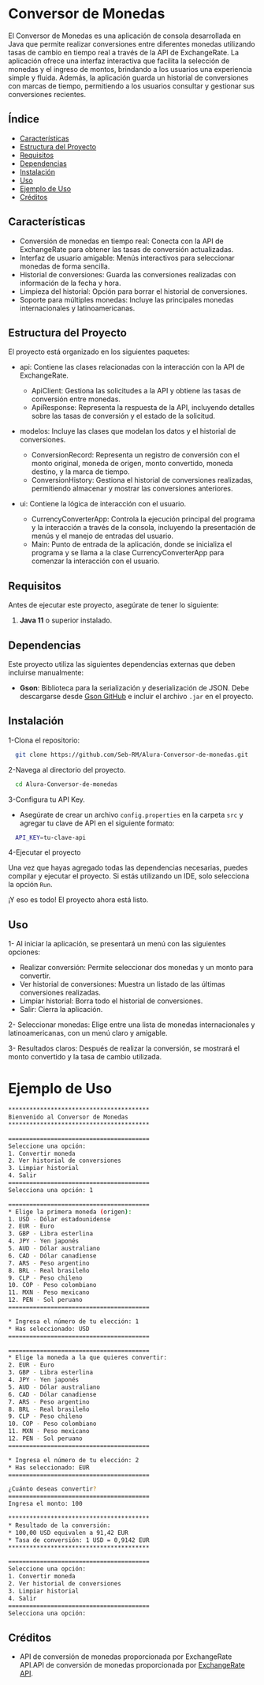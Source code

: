 
# Conversor de Monedas
El Conversor de Monedas es una aplicación de consola desarrollada en Java que permite realizar conversiones entre diferentes monedas utilizando tasas de cambio en tiempo real a través de la API de ExchangeRate. La aplicación ofrece una interfaz interactiva que facilita la selección de monedas y el ingreso de montos, brindando a los usuarios una experiencia simple y fluida. Además, la aplicación guarda un historial de conversiones con marcas de tiempo, permitiendo a los usuarios consultar y gestionar sus conversiones recientes.
## Índice

- [Características](#características)
- [Estructura del Proyecto](#estructura-del-proyecto)
- [Requisitos](#Requisitos)
- [Dependencias](#dependencias)
- [Instalación](#instalación)
- [Uso](#uso)
- [Ejemplo de Uso](#ejemplo-de-uso)
- [Créditos](#créditos)

## Características
* Conversión de monedas en tiempo real: Conecta con la API de ExchangeRate para obtener las tasas de conversión actualizadas.
* Interfaz de usuario amigable: Menús interactivos para seleccionar monedas de forma sencilla.
* Historial de conversiones: Guarda las conversiones realizadas con información de la fecha y hora.
* Limpieza del historial: Opción para borrar el historial de conversiones.
* Soporte para múltiples monedas: Incluye las principales monedas internacionales y latinoamericanas.
## Estructura del Proyecto

El proyecto está organizado en los siguientes paquetes:

* api: Contiene las clases relacionadas con la interacción con la API de ExchangeRate.

    * ApiClient: Gestiona las solicitudes a la API y obtiene las tasas de conversión entre monedas.
    * ApiResponse: Representa la respuesta de la API, incluyendo detalles sobre las tasas de conversión y el estado de la solicitud.

* modelos: Incluye las clases que modelan los datos y el historial de conversiones.

    * ConversionRecord: Representa un registro de conversión con el monto original, moneda de origen, monto convertido, moneda destino, y la marca de tiempo.
    * ConversionHistory: Gestiona el historial de conversiones realizadas, permitiendo almacenar y mostrar las conversiones anteriores.

* ui: Contiene la lógica de interacción con el usuario.

    * CurrencyConverterApp: Controla la ejecución principal del programa y la interacción a través de la consola, incluyendo la presentación de menús y el manejo de entradas del usuario.
    * Main: Punto de entrada de la aplicación, donde se inicializa el programa y se llama a la clase CurrencyConverterApp para comenzar la interacción con el usuario.

## Requisitos

Antes de ejecutar este proyecto, asegúrate de tener lo siguiente:

1. **Java 11** o superior instalado.
## Dependencias

Este proyecto utiliza las siguientes dependencias externas que deben incluirse manualmente:

- **Gson**: Biblioteca para la serialización y deserialización de JSON. Debe descargarse desde [Gson GitHub](https://github.com/google/gson) e incluir el archivo `.jar` en el proyecto.



## Instalación

1-Clona el repositorio:

```bash
  git clone https://github.com/Seb-RM/Alura-Conversor-de-monedas.git

```
2-Navega al directorio del proyecto.

```bash
  cd Alura-Conversor-de-monedas

```
3-Configura tu API Key.

* Asegúrate de crear un archivo `config.properties` en la carpeta `src` y agregar tu clave de API en el siguiente formato:

```bash
  API_KEY=tu-clave-api

```
4-Ejecutar el proyecto

Una vez que hayas agregado todas las dependencias necesarias, puedes compilar y ejecutar el proyecto. Si estás utilizando un IDE, solo selecciona la opción `Run`.

¡Y eso es todo! El proyecto ahora está listo.


## Uso
1- Al iniciar la aplicación, se presentará un menú con las siguientes opciones:

* Realizar conversión: Permite seleccionar dos monedas y un monto para convertir.
* Ver historial de conversiones: Muestra un listado de las últimas conversiones realizadas.
* Limpiar historial: Borra todo el historial de conversiones.
* Salir: Cierra la aplicación.

2- Seleccionar monedas: Elige entre una lista de monedas internacionales y latinoamericanas, con un menú claro y amigable.

3- Resultados claros: Después de realizar la conversión, se mostrará el monto convertido y la tasa de cambio utilizada.

# Ejemplo de Uso

```bash
****************************************
Bienvenido al Conversor de Monedas
****************************************

========================================
Seleccione una opción:
1. Convertir moneda
2. Ver historial de conversiones
3. Limpiar historial
4. Salir
========================================
Selecciona una opción: 1

========================================
* Elige la primera moneda (origen):
1. USD - Dólar estadounidense
2. EUR - Euro
3. GBP - Libra esterlina
4. JPY - Yen japonés
5. AUD - Dólar australiano
6. CAD - Dólar canadiense
7. ARS - Peso argentino
8. BRL - Real brasileño
9. CLP - Peso chileno
10. COP - Peso colombiano
11. MXN - Peso mexicano
12. PEN - Sol peruano
========================================

* Ingresa el número de tu elección: 1
* Has seleccionado: USD
========================================

========================================
* Elige la moneda a la que quieres convertir:
2. EUR - Euro
3. GBP - Libra esterlina
4. JPY - Yen japonés
5. AUD - Dólar australiano
6. CAD - Dólar canadiense
7. ARS - Peso argentino
8. BRL - Real brasileño
9. CLP - Peso chileno
10. COP - Peso colombiano
11. MXN - Peso mexicano
12. PEN - Sol peruano
========================================

* Ingresa el número de tu elección: 2
* Has seleccionado: EUR
========================================

¿Cuánto deseas convertir? 
========================================
Ingresa el monto: 100

****************************************
* Resultado de la conversión:
* 100,00 USD equivalen a 91,42 EUR
* Tasa de conversión: 1 USD = 0,9142 EUR
****************************************

========================================
Seleccione una opción:
1. Convertir moneda
2. Ver historial de conversiones
3. Limpiar historial
4. Salir
========================================
Selecciona una opción: 

```
## Créditos

* API de conversión de monedas proporcionada por ExchangeRate API.API de conversión de monedas proporcionada por [ExchangeRate API](https://www.exchangerate-api.com/).
